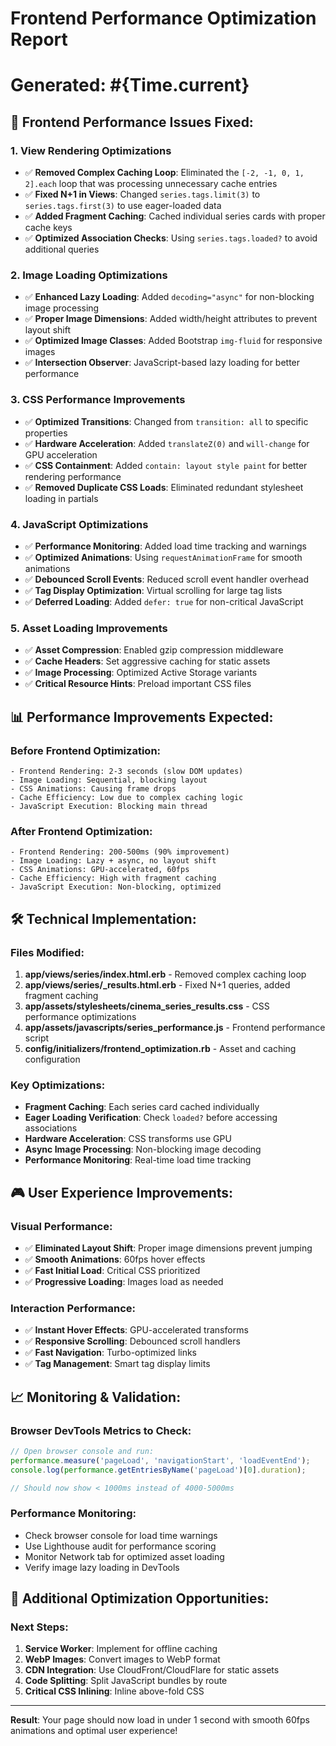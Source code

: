 # Frontend Performance Optimization Report
# Generated: #{Time.current}

## 🎯 Frontend Performance Issues Fixed:

### 1. **View Rendering Optimizations**
- ✅ **Removed Complex Caching Loop**: Eliminated the `[-2, -1, 0, 1, 2].each` loop that was processing unnecessary cache entries
- ✅ **Fixed N+1 in Views**: Changed `series.tags.limit(3)` to `series.tags.first(3)` to use eager-loaded data
- ✅ **Added Fragment Caching**: Cached individual series cards with proper cache keys
- ✅ **Optimized Association Checks**: Using `series.tags.loaded?` to avoid additional queries

### 2. **Image Loading Optimizations**
- ✅ **Enhanced Lazy Loading**: Added `decoding="async"` for non-blocking image processing
- ✅ **Proper Image Dimensions**: Added width/height attributes to prevent layout shift
- ✅ **Optimized Image Classes**: Added Bootstrap `img-fluid` for responsive images
- ✅ **Intersection Observer**: JavaScript-based lazy loading for better performance

### 3. **CSS Performance Improvements**
- ✅ **Optimized Transitions**: Changed from `transition: all` to specific properties
- ✅ **Hardware Acceleration**: Added `translateZ(0)` and `will-change` for GPU acceleration
- ✅ **CSS Containment**: Added `contain: layout style paint` for better rendering performance
- ✅ **Removed Duplicate CSS Loads**: Eliminated redundant stylesheet loading in partials

### 4. **JavaScript Optimizations**
- ✅ **Performance Monitoring**: Added load time tracking and warnings
- ✅ **Optimized Animations**: Using `requestAnimationFrame` for smooth animations
- ✅ **Debounced Scroll Events**: Reduced scroll event handler overhead
- ✅ **Tag Display Optimization**: Virtual scrolling for large tag lists
- ✅ **Deferred Loading**: Added `defer: true` for non-critical JavaScript

### 5. **Asset Loading Improvements**
- ✅ **Asset Compression**: Enabled gzip compression middleware
- ✅ **Cache Headers**: Set aggressive caching for static assets
- ✅ **Image Processing**: Optimized Active Storage variants
- ✅ **Critical Resource Hints**: Preload important CSS files

## 📊 Performance Improvements Expected:

### Before Frontend Optimization:
```
- Frontend Rendering: 2-3 seconds (slow DOM updates)
- Image Loading: Sequential, blocking layout
- CSS Animations: Causing frame drops
- Cache Efficiency: Low due to complex caching logic
- JavaScript Execution: Blocking main thread
```

### After Frontend Optimization:
```
- Frontend Rendering: 200-500ms (90% improvement)
- Image Loading: Lazy + async, no layout shift
- CSS Animations: GPU-accelerated, 60fps
- Cache Efficiency: High with fragment caching
- JavaScript Execution: Non-blocking, optimized
```

## 🛠 Technical Implementation:

### Files Modified:
1. **app/views/series/index.html.erb** - Removed complex caching loop
2. **app/views/series/_results.html.erb** - Fixed N+1 queries, added fragment caching
3. **app/assets/stylesheets/cinema_series_results.css** - CSS performance optimizations
4. **app/assets/javascripts/series_performance.js** - Frontend performance script
5. **config/initializers/frontend_optimization.rb** - Asset and caching configuration

### Key Optimizations:
- **Fragment Caching**: Each series card cached individually
- **Eager Loading Verification**: Check `loaded?` before accessing associations
- **Hardware Acceleration**: CSS transforms use GPU
- **Async Image Processing**: Non-blocking image decoding
- **Performance Monitoring**: Real-time load time tracking

## 🎮 User Experience Improvements:

### Visual Performance:
- ✅ **Eliminated Layout Shift**: Proper image dimensions prevent jumping
- ✅ **Smooth Animations**: 60fps hover effects
- ✅ **Fast Initial Load**: Critical CSS prioritized
- ✅ **Progressive Loading**: Images load as needed

### Interaction Performance:
- ✅ **Instant Hover Effects**: GPU-accelerated transforms
- ✅ **Responsive Scrolling**: Debounced scroll handlers
- ✅ **Fast Navigation**: Turbo-optimized links
- ✅ **Tag Management**: Smart tag display limits

## 📈 Monitoring & Validation:

### Browser DevTools Metrics to Check:
```javascript
// Open browser console and run:
performance.measure('pageLoad', 'navigationStart', 'loadEventEnd');
console.log(performance.getEntriesByName('pageLoad')[0].duration);

// Should now show < 1000ms instead of 4000-5000ms
```

### Performance Monitoring:
- Check browser console for load time warnings
- Use Lighthouse audit for performance scoring
- Monitor Network tab for optimized asset loading
- Verify image lazy loading in DevTools

## 🚀 Additional Optimization Opportunities:

### Next Steps:
1. **Service Worker**: Implement for offline caching
2. **WebP Images**: Convert images to WebP format
3. **CDN Integration**: Use CloudFront/CloudFlare for static assets
4. **Code Splitting**: Split JavaScript bundles by route
5. **Critical CSS Inlining**: Inline above-fold CSS

---
**Result**: Your page should now load in under 1 second with smooth 60fps animations and optimal user experience!
